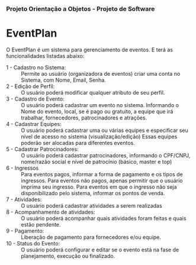 ### Projeto Orientação a Objetos - Projeto de Software

# EventPlan


<p>
  O EventPlan é um sistema para gerenciamento de eventos.
  E terá as funcionalidades listadas abaixo:
</p>

<dl>
  <dt> 1 - Cadastro no Sistema: </dt>
  <dd> 
    Permite ao usuário (organizadora de eventos) criar uma conta no Sistema, com Nome, Email, Senha.
  </dd>
  
  <dt> 2 - Edição de Perfil: </dt>
  <dd> 
    O usuário poderá modificar qualquer atributo de seu perfil.
  </dd>
  
  <dt> 3 - Cadastro de Evento: </dt>
  <dd> 
    O usuário poderá cadastrar um evento no sistema.
    Informando o Nome do evento, local, se é pago ou gratuito, a equipe que irá trabalhar, fornecedores, patrocinadores e atrações.
  </dd>
  
  <dt> 4 - Cadastrar Equipes: </dt>
  <dd> 
    O usuário poderá cadastrar uma ou várias equipes e especificar seu nível de acesso no sistema (visualização/edição)
    Essas equipes poderão ser alocadas para diferentes eventos.
  </dd>
  
  <dt> 5 - Cadastrar Patrocinadores: </dt>
  <dd> 
    O usuário poderá cadastrar patrocinadores, informando o CPF/CNPJ, nome/razão social e nível de patrocínio (básico, master e top)
  </dd>
  
  <dt> 6 - Ingressos </dt>
  <dd> 
    Para eventos pagos, informar a forma de pagamento e os tipos de ingressos.
    Para eventos não pagos, apenas permitir que o usuário imprima seu ingresso.
    Para eventos em que o ingresso não seja disponibilizado pelo sistema, informar os pontos de venda.
  </dd>
  
  <dt> 7 - Atividades: </dt>
  <dd> 
    O usuário poderá cadastrar atividades a serem realizadas
  </dd>
  
  <dt> 8 - Acompanhamento de atividades: </dt>
  <dd> 
    O usuário poderá acompanhar quais atividades foram feitas e quais estão pendente.
  </dd>
  
  <dt> 9 - Pagamento: </dt>
  <dd> 
    Liberação de pagamento para fornecedores e/ou equipe.
  </dd>
  
  <dt> 10 - Status do Evento: </dt>
  <dd> 
    O usuário poderá configurar e editar se o evento está na fase de planejamento, execução ou finalizado.
  </dd>
  
